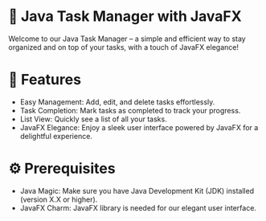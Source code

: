 # 🚀 Java Task Manager with JavaFX

Welcome to our Java Task Manager – a simple and efficient way to stay organized and on top of your tasks, with a touch of JavaFX elegance!

# 🌟 Features

- Easy Management: Add, edit, and delete tasks effortlessly.
- Task Completion: Mark tasks as completed to track your progress.
- List View: Quickly see a list of all your tasks.
- JavaFX Elegance: Enjoy a sleek user interface powered by JavaFX for a delightful experience.

# ⚙️ Prerequisites

- Java Magic: Make sure you have Java Development Kit (JDK) installed (version X.X or higher).
- JavaFX Charm: JavaFX library is needed for our elegant user interface.
